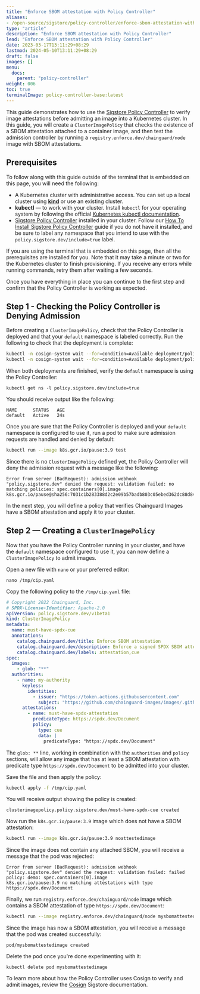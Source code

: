 ```yaml
---
title: "Enforce SBOM attestation with Policy Controller"
aliases: 
- /open-source/sigstore/policy-controller/enforce-sbom-attestation-with-policy-controller/
type: "article"
description: "Enforce SBOM attestation with Policy Controller"
lead: "Enforce SBOM attestation with Policy Controller"
date: 2023-03-17T13:11:29+08:29
lastmod: 2024-05-10T13:11:29+08:29
draft: false
images: []
menu:
  docs:
    parent: "policy-controller"
weight: 006
toc: true
terminalImage: policy-controller-base:latest
---
```


This guide demonstrates how to use the [Sigstore Policy Controller](https://docs.sigstore.dev/policy-controller/overview/) to verify image attestations before admitting an image into a Kubernetes cluster. In this guide, you will create a `ClusterImagePolicy` that checks the existence of a SBOM attestation attached to a container image, and then test the admission controller by running a `registry.enforce.dev/chainguard/node` image with SBOM attestations.

## Prerequisites

To follow along with this guide outside of the terminal that is embedded on this page, you will need the following:

* A Kubernetes cluster with administrative access. You can set up a local cluster using [**kind**](https://kind.sigs.k8s.io/docs/user/quick-start/#installation) or use an existing cluster.
* **kubectl** — to work with your cluster. Install `kubectl` for your operating system by following the official [Kubernetes kubectl documentation](https://kubernetes.io/docs/tasks/tools/#kubectl).
* [Sigstore Policy Controller](https://docs.sigstore.dev/policy-controller/overview/) installed in your cluster. Follow our [How To Install Sigstore Policy Controller](/open-source/sigstore/policy-controller/how-to-install-policy-controller/) guide if you do not have it installed, and be sure to label any namespace that you intend to use with the `policy.sigstore.dev/include=true` label.

If you are using the terminal that is embedded on this page, then all the prerequisites are installed for you. Note that it may take a minute or two for the Kubernetes cluster to finish provisioning. If you receive any errors while running commands, retry them after waiting a few seconds.

Once you have everything in place you can continue to the first step and confirm that the Policy Controller is working as expected.

## Step 1 - Checking the Policy Controller is Denying Admission

Before creating a `ClusterImagePolicy`, check that the Policy Controller is deployed and that your `default` namespace is labeled correctly. Run the following to check that the deployment is complete:

```bash
kubectl -n cosign-system wait --for=condition=Available deployment/policy-controller-webhook && \
kubectl -n cosign-system wait --for=condition=Available deployment/policy-controller-policy-webhook
```

When both deployments are finished, verify the `default` namespace is using the Policy Controller:

```
kubectl get ns -l policy.sigstore.dev/include=true
```

You should receive output like the following:

```
NAME      STATUS   AGE
default   Active   24s
```

Once you are sure that the Policy Controller is deployed and your `default` namespace is configured to use it, run a pod to make sure admission requests are handled and denied by default:

```bash
kubectl run --image k8s.gcr.io/pause:3.9 test
```

Since there is no `ClusterImagePolicy` defined yet, the Policy Controller will deny the admission request with a message like the following:

```
Error from server (BadRequest): admission webhook "policy.sigstore.dev" denied the request: validation failed: no matching policies: spec.containers[0].image
k8s.gcr.io/pause@sha256:7031c1b283388d2c2e09b57badb803c05ebed362dc88d84b480cc47f72a21097
```

In the next step, you will define a policy that verifies Chainguard Images have a SBOM attestation and apply it to your cluster.

## Step 2 — Creating a `ClusterImagePolicy`

Now that you have the Policy Controller running in your cluster, and have the `default` namespace configured to use it, you can now define a `ClusterImagePolicy` to admit images.

Open a new file with `nano` or your preferred editor:

```shell
nano /tmp/cip.yaml
```

Copy the following policy to the `/tmp/cip.yaml` file:

```yaml
# Copyright 2022 Chainguard, Inc.
# SPDX-License-Identifier: Apache-2.0
apiVersion: policy.sigstore.dev/v1beta1
kind: ClusterImagePolicy
metadata:
  name: must-have-spdx-cue
  annotations:
    catalog.chainguard.dev/title: Enforce SBOM attestation
    catalog.chainguard.dev/description: Enforce a signed SPDX SBOM attestation from a custom key
    catalog.chainguard.dev/labels: attestation,cue
spec:
  images:
    - glob: "**"
  authorities:
    - name: my-authority
      keyless:
        identities:
          - issuer: "https://token.actions.githubusercontent.com"
            subject: "https://github.com/chainguard-images/images/.github/workflows/release.yaml@refs/heads/main"
      attestations:
        - name: must-have-spdx-attestation
          predicateType: https://spdx.dev/Document
          policy:
            type: cue
            data: |
              predicateType: "https://spdx.dev/Document"
```

The `glob: **` line, working in combination with the `authorities` and `policy` sections, will allow any image that has at least a SBOM attestation with predicate type `https://spdx.dev/Document` to be admitted into your cluster.

Save the file and then apply the policy:

```bash
kubectl apply -f /tmp/cip.yaml
```

You will receive output showing the policy is created:

```
clusterimagepolicy.policy.sigstore.dev/must-have-spdx-cue created
```

Now run the `k8s.gcr.io/pause:3.9` image which does not have a SBOM attestation:


```bash
kubectl run --image k8s.gcr.io/pause:3.9 noattestedimage
```

Since the image does not contain any attached SBOM, you will receive a message that the pod was rejected:

```
Error from server (BadRequest): admission webhook "policy.sigstore.dev" denied the request: validation failed: failed policy: demo: spec.containers[0].image
k8s.gcr.io/pause:3.9 no matching attestations with type https://spdx.dev/Document
```

Finally, we run `registry.enforce.dev/chainguard/node` image which contains a SBOM attestation of type `https://spdx.dev/Document`:

```bash
kubectl run --image registry.enforce.dev/chainguard/node mysbomattestedimage
```

Since the image has now a SBOM attestation, you will receive a message that the pod was created successfully:

```
pod/mysbomattestedimage created
```

Delete the pod once you're done experimenting with it:

```
kubectl delete pod mysbomattestedimage
```

To learn more about how the Policy Controller uses Cosign to verify and admit images, review the [Cosign](https://docs.sigstore.dev/cosign/overview/) Sigstore documentation.


